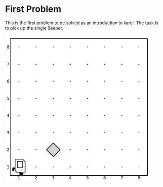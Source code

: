 # First Problem

This is the first problem to be solved as an introduction to karel. The task is to pick up the single Beeper.

![Introduction World](first_problem.png)
